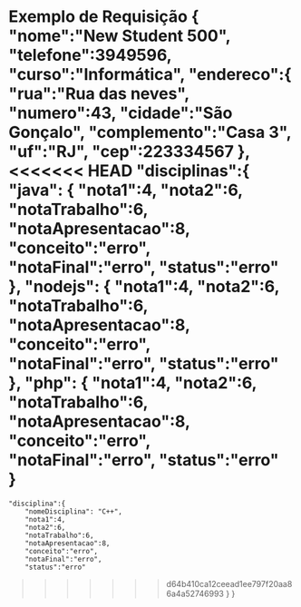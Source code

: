 Exemplo de Requisição
{
    "nome":"New Student 500",
    "telefone":3949596,
    "curso":"Informática",
    "endereco":{
        "rua":"Rua das neves",
        "numero":43,
        "cidade":"São Gonçalo",
        "complemento":"Casa 3",
        "uf":"RJ",
        "cep":223334567
    },
<<<<<<< HEAD
    "disciplinas":{
        "java": {
          "nota1":4, 
          "nota2":6, 
          "notaTrabalho":6, 
          "notaApresentacao":8, 
          "conceito":"erro", 
          "notaFinal":"erro", 
          "status":"erro"  
        },
        "nodejs": {
          "nota1":4, 
          "nota2":6, 
          "notaTrabalho":6, 
          "notaApresentacao":8, 
          "conceito":"erro", 
          "notaFinal":"erro", 
          "status":"erro"  
        },
        "php": {
          "nota1":4, 
          "nota2":6, 
          "notaTrabalho":6, 
          "notaApresentacao":8, 
          "conceito":"erro", 
          "notaFinal":"erro", 
          "status":"erro"  
        }
=======
    "disciplina":{
        "nomeDisciplina": "C++", 
        "nota1":4, 
        "nota2":6, 
        "notaTrabalho":6, 
        "notaApresentacao":8, 
        "conceito":"erro", 
        "notaFinal":"erro", 
        "status":"erro"  
>>>>>>> d64b410ca12ceead1ee797f20aa86a4a52746993
    }
}